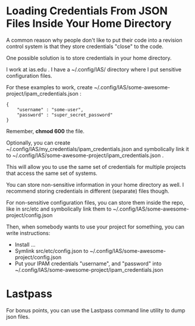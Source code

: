 # Loading Credentials From JSON Files Inside Your Home Directory

A common reason why people don't like to put their code into a revision control system
is that they store credentials "close" to the code.

One possible solution is to store credentials in your home directory.

I work at ias.edu .  I have a ~/.config/IAS/ directory where I put sensitive
configuration files.

For these examples to work, create ~/.config/IAS/some-awesome-project/ipam_credentials.json :

```
{
	"username" : "some-user",
	"password" : "super_secret_password"
}
```

Remember, **chmod 600** the file.

Optionally, you can create ~/.config/IAS/my_credentials/ipam_credentials.json and symbolically
link it to ~/.config/IAS/some-awesome-project/ipam_credentials.json .

This will allow you to use the same set of credentials for multiple projects that access
the same set of systems.

You can store non-sensitive information in your home directory as well.  I recommend storing
credentials in different (separate) files though.

For non-sensitive configuration files, you can store them inside the repo, like in src/etc
and symbolically link them to ~/.config/IAS/some-awesome-project/config.json

Then, when somebody wants to use your project for something, you can write instructions:

* Install ...
* Symlink src/etc/config.json to ~/.config/IAS/some-awesome-project/config.json
* Put your IPAM credentials "username", and "password" into ~/.config/IAS/some-awesome-project/ipam_credentials.json

# Lastpass

For bonus points, you can use the Lastpass command line utility to dump json files.
